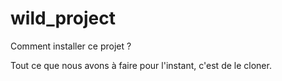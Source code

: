 # wild_project

Comment installer ce projet ?

Tout ce que nous avons à faire pour l'instant, c'est de le cloner.
